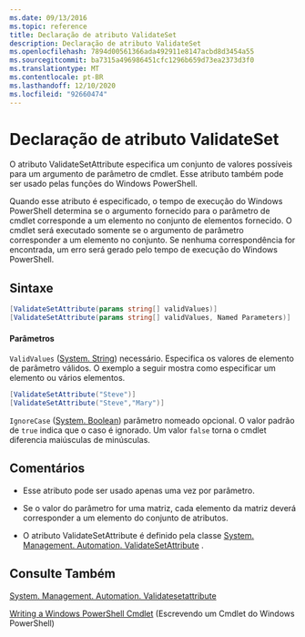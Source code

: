 ```yaml
---
ms.date: 09/13/2016
ms.topic: reference
title: Declaração de atributo ValidateSet
description: Declaração de atributo ValidateSet
ms.openlocfilehash: 7894d00561366ada492911e8147acbd8d3454a55
ms.sourcegitcommit: ba7315a496986451cfc1296b659d73ea2373d3f0
ms.translationtype: MT
ms.contentlocale: pt-BR
ms.lasthandoff: 12/10/2020
ms.locfileid: "92660474"
---
```

# <a name="validateset-attribute-declaration"></a>Declaração de atributo ValidateSet

O atributo ValidateSetAttribute especifica um conjunto de valores possíveis para um argumento de parâmetro de cmdlet. Esse atributo também pode ser usado pelas funções do Windows PowerShell.

Quando esse atributo é especificado, o tempo de execução do Windows PowerShell determina se o argumento fornecido para o parâmetro de cmdlet corresponde a um elemento no conjunto de elementos fornecido. O cmdlet será executado somente se o argumento de parâmetro corresponder a um elemento no conjunto. Se nenhuma correspondência for encontrada, um erro será gerado pelo tempo de execução do Windows PowerShell.

## <a name="syntax"></a>Sintaxe

```csharp
[ValidateSetAttribute(params string[] validValues)]
[ValidateSetAttribute(params string[] validValues, Named Parameters)]
```

#### <a name="parameters"></a>Parâmetros

`ValidValues` ([System. String](/dotnet/api/System.String)) necessário. Especifica os valores de elemento de parâmetro válidos. O exemplo a seguir mostra como especificar um elemento ou vários elementos.

```csharp
[ValidateSetAttribute("Steve")]
[ValidateSetAttribute("Steve","Mary")]
```

`IgnoreCase` ([System. Boolean](/dotnet/api/System.Boolean)) parâmetro nomeado opcional. O valor padrão de `true` indica que o caso é ignorado. Um valor `false` torna o cmdlet diferencia maiúsculas de minúsculas.

## <a name="remarks"></a>Comentários

- Esse atributo pode ser usado apenas uma vez por parâmetro.

- Se o valor do parâmetro for uma matriz, cada elemento da matriz deverá corresponder a um elemento do conjunto de atributos.

- O atributo ValidateSetAttribute é definido pela classe [System. Management. Automation. ValidateSetAttribute](/dotnet/api/System.Management.Automation.ValidateSetAttribute) .

## <a name="see-also"></a>Consulte Também

[System. Management. Automation. Validatesetattribute](/dotnet/api/System.Management.Automation.ValidateSetAttribute)

[Writing a Windows PowerShell Cmdlet](./writing-a-windows-powershell-cmdlet.md) (Escrevendo um Cmdlet do Windows PowerShell)
